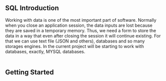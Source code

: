 ## SQL Introduction

Working with data is one of the most important part of software. Normally when you close an application session, the
data inputs are lost because they are saved in a temporary memory. Thus, we need a form to store the data in a way that
even after closing the session it will continue existing.
For that we can use text file (JSON and others), databases and so many storages engines. In the current project will be
starting to work with databases, exactly, MYSQL databases.
<br>
<br>

## Getting Started
